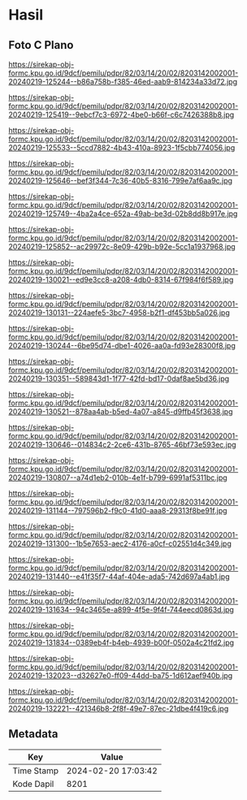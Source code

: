 # Hasil

## Foto C Plano

https://sirekap-obj-formc.kpu.go.id/9dcf/pemilu/pdpr/82/03/14/20/02/8203142002001-20240219-125244--b86a758b-f385-46ed-aab9-814234a33d72.jpg

https://sirekap-obj-formc.kpu.go.id/9dcf/pemilu/pdpr/82/03/14/20/02/8203142002001-20240219-125419--9ebcf7c3-6972-4be0-b66f-c6c7426388b8.jpg

https://sirekap-obj-formc.kpu.go.id/9dcf/pemilu/pdpr/82/03/14/20/02/8203142002001-20240219-125533--5ccd7882-4b43-410a-8923-1f5cbb774056.jpg

https://sirekap-obj-formc.kpu.go.id/9dcf/pemilu/pdpr/82/03/14/20/02/8203142002001-20240219-125646--bef3f344-7c36-40b5-8316-799e7af6aa9c.jpg

https://sirekap-obj-formc.kpu.go.id/9dcf/pemilu/pdpr/82/03/14/20/02/8203142002001-20240219-125749--4ba2a4ce-652a-49ab-be3d-02b8dd8b917e.jpg

https://sirekap-obj-formc.kpu.go.id/9dcf/pemilu/pdpr/82/03/14/20/02/8203142002001-20240219-125852--ac29972c-8e09-429b-b92e-5cc1a1937968.jpg

https://sirekap-obj-formc.kpu.go.id/9dcf/pemilu/pdpr/82/03/14/20/02/8203142002001-20240219-130021--ed9e3cc8-a208-4db0-8314-67f984f6f589.jpg

https://sirekap-obj-formc.kpu.go.id/9dcf/pemilu/pdpr/82/03/14/20/02/8203142002001-20240219-130131--224aefe5-3bc7-4958-b2f1-df453bb5a026.jpg

https://sirekap-obj-formc.kpu.go.id/9dcf/pemilu/pdpr/82/03/14/20/02/8203142002001-20240219-130244--6be95d74-dbe1-4026-aa0a-fd93e28300f8.jpg

https://sirekap-obj-formc.kpu.go.id/9dcf/pemilu/pdpr/82/03/14/20/02/8203142002001-20240219-130351--589843d1-1f77-42fd-bd17-0daf8ae5bd36.jpg

https://sirekap-obj-formc.kpu.go.id/9dcf/pemilu/pdpr/82/03/14/20/02/8203142002001-20240219-130521--878aa4ab-b5ed-4a07-a845-d9ffb45f3638.jpg

https://sirekap-obj-formc.kpu.go.id/9dcf/pemilu/pdpr/82/03/14/20/02/8203142002001-20240219-130646--014834c2-2ce6-431b-8765-46bf73e593ec.jpg

https://sirekap-obj-formc.kpu.go.id/9dcf/pemilu/pdpr/82/03/14/20/02/8203142002001-20240219-130807--a74d1eb2-010b-4e1f-b799-6991af5311bc.jpg

https://sirekap-obj-formc.kpu.go.id/9dcf/pemilu/pdpr/82/03/14/20/02/8203142002001-20240219-131144--797596b2-f9c0-41d0-aaa8-29313f8be91f.jpg

https://sirekap-obj-formc.kpu.go.id/9dcf/pemilu/pdpr/82/03/14/20/02/8203142002001-20240219-131300--1b5e7653-aec2-4176-a0cf-c02551d4c349.jpg

https://sirekap-obj-formc.kpu.go.id/9dcf/pemilu/pdpr/82/03/14/20/02/8203142002001-20240219-131440--e41f35f7-44af-404e-ada5-742d697a4ab1.jpg

https://sirekap-obj-formc.kpu.go.id/9dcf/pemilu/pdpr/82/03/14/20/02/8203142002001-20240219-131634--94c3465e-a899-4f5e-9f4f-744eecd0863d.jpg

https://sirekap-obj-formc.kpu.go.id/9dcf/pemilu/pdpr/82/03/14/20/02/8203142002001-20240219-131834--0389eb4f-b4eb-4939-b00f-0502a4c21fd2.jpg

https://sirekap-obj-formc.kpu.go.id/9dcf/pemilu/pdpr/82/03/14/20/02/8203142002001-20240219-132023--d32627e0-ff09-44dd-ba75-1d612aef940b.jpg

https://sirekap-obj-formc.kpu.go.id/9dcf/pemilu/pdpr/82/03/14/20/02/8203142002001-20240219-132221--421346b8-2f8f-49e7-87ec-21dbe4f419c6.jpg


## Metadata

| Key        | Value               |
| ---------- | ------------------- |
| Time Stamp | 2024-02-20 17:03:42 |
| Kode Dapil | 8201                |



